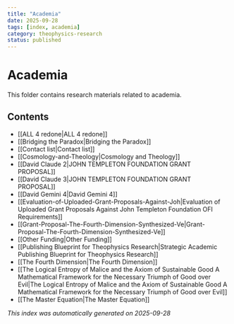 ```yaml
---
title: "Academia"
date: 2025-09-28
tags: [index, academia]
category: theophysics-research
status: published
---
```


# Academia

This folder contains research materials related to academia.

## Contents

- [[ALL 4 redone|ALL 4 redone]]
- [[Bridging the Paradox|Bridging the Paradox]]
- [[Contact list|Contact list]]
- [[Cosmology-and-Theology|Cosmology and Theology]]
- [[David Claude 2|JOHN TEMPLETON FOUNDATION GRANT PROPOSAL]]
- [[David Claude 3|JOHN TEMPLETON FOUNDATION GRANT PROPOSAL]]
- [[David Gemini 4|David Gemini 4]]
- [[Evaluation-of-Uploaded-Grant-Proposals-Against-Joh|Evaluation of Uploaded Grant Proposals Against John Templeton Foundation OFI Requirements]]
- [[Grant-Proposal-The-Fourth-Dimension-Synthesized-Ve|Grant-Proposal-The-Fourth-Dimension-Synthesized-Ve]]
- [[Other Funding|Other Funding]]
- [[Publishing Blueprint for Theophysics Research|Strategic Academic Publishing Blueprint for Theophysics Research]]
- [[The Fourth Dimension|The Fourth Dimension]]
- [[The Logical Entropy of Malice and the Axiom of Sustainable Good A Mathematical Framework for the Necessary Triumph of Good over Evil|The Logical Entropy of Malice and the Axiom of Sustainable Good A Mathematical Framework for the Necessary Triumph of Good over Evil]]
- [[The Master Equation|The Master Equation]]

*This index was automatically generated on 2025-09-28*